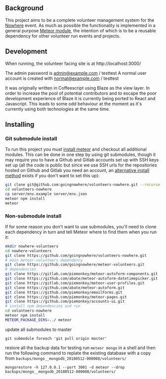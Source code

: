 ## Background

This project aims to be a complete volunteer management system for the [Nowhere](www.goingnowhere.org) event. As much as possible the functionality is implemented in a general purpose [Meteor module](https://github.com/goingnowhere/meteor-volunteers), the intention of which is to be a reusable dependency for other volunteer run events and projects.

## Development

When running, the volunteer facing site is at http://localhost:3000/

The admin password is admin@example.com / testtest
A normal user account is created with normal@example.com / testtest

It was originally written in Coffeescript using Blaze as the view layer. In order to increase the pool of potential contributors and to escape the poor development experience of Blaze it is currently being ported to React and Javascript. This leads to some odd behaviour at the moment as it's currently using both technologies at the same time.

## Installing

### Git submodule install

To run this project you must [install meteor](https://www.meteor.com/install) and checkout all additional modules. This can be done in one step by using git submodules, though it may require you to have a Github and Gitlab accounts set up with SSH keys set up (all the code is public but since we use SSH urls for the repositories hosted on Github and Gitlab you need an account, an [alternative install method](#non-ssh-install) exists if you don't want to set this up):

``` bash
git clone git@github.com:goingnowhere/volunteers-nowhere.git --recurse-submodules
cd volunteers-nowhere
cp server/env.example server/env.json
meteor npm install
meteor
```

### Non-submodule install

If for some reason you don't want to use submodules, you'll need to clone each dependency in turn and tell Meteor where to find them when you run it:

``` bash
mkdir nowhere-volunteers
cd nowhere-volunteers
git clone https://github.com/goingnowhere/volunteers-nowhere.git
# main meteor-volunteers dependency
git clone https://github.com/goingnowhere/meteor-volunteers.git
# dependencies
git clone https://gitlab.com/piemonkey/meteor-autoform-components.git
git clone https://github.com/abate/meteor-autoform-datetimepicker.git
git clone https://gitlab.com/piemonkey/meteor-user-profiles.git
git clone https://github.com/abate/meteor-autoform.git
git clone https://github.com/piemonkey/emailForms.git
git clone https://github.com/piemonkey/meteor-pages.git
git clone https://github.com/piemonkey/accounts-ui.git
# install npm dependencies and run
cd volunteers-nowhere
meteor npm install
METEOR_PACKAGE_DIRS=../ meteor
```

update all submodules to master

```
git submodule foreach 'git pull origin master'
```

restore all the backup data for testing
run ```meteor mongo``` in a shell and then run the following command to replate the existing database with a copy from ```backups/mongo__mongodb_20180512-000008/volunteers/```

```
mongorestore -h 127.0.0.1 --port 3001 -d meteor --drop backups/mongo__mongodb_20180512-000008/volunteers/
```
